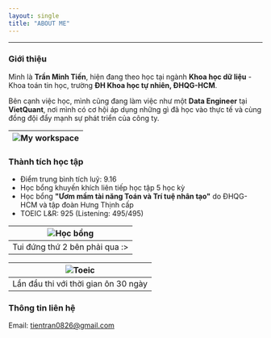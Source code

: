 ```yaml
---
layout: single
title: "ABOUT ME"
---
```


--------------------------------
### Giới thiệu

Mình là **Trần Minh Tiến**, hiện đang theo học tại ngành **Khoa học dữ liệu** - Khoa toán tin học, trường **ĐH Khoa học tự nhiên, ĐHQG-HCM**. 

Bên cạnh việc học, mình cũng đang làm việc như một **Data Engineer** tại **VietQuant**, nơi mình có cơ hội áp dụng những gì đã học vào thực tế và cùng đồng đội đẩy mạnh sự phát triển của công ty.

| ![My workspace](images/workspace.JPG) |
|:--:|

### Thành tích học tập
- Điểm trung bình tích luỹ: 9.16
- Học bổng khuyến khích liên tiếp học tập 5 học kỳ 
- Học bổng **"Ươm mầm tài năng Toán và Trí tuệ nhân tạo"** do ĐHQG-HCM và tập đoàn Hưng Thịnh cấp
- TOEIC L&R: 925 (Listening: 495/495)

| ![Học bổng](images/hocbong.jpg) |
|:--:|
| Tui đứng thứ 2 bên phải qua :> |

| ![Toeic](images/toeic.jpg) |
|:--:|
| Lần đầu thi với thời gian ôn 30 ngày |


### Thông tin liên hệ
Email: tientran0826@gmail.com